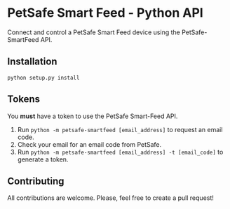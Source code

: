 # PetSafe Smart Feed - Python API
Connect and control a PetSafe Smart Feed device using the PetSafe-SmartFeed API.

## Installation
`python setup.py install`

## Tokens
You **must** have a token to use the PetSafe Smart-Feed API.
1. Run `python -m petsafe-smartfeed [email_address]` to request an email code.
2. Check your email for an email code from PetSafe.
3. Run `python -m petsafe-smartfeed [email_address] -t [email_code]` to generate a token.

## Contributing
All contributions are welcome. 
Please, feel free to create a pull request!
